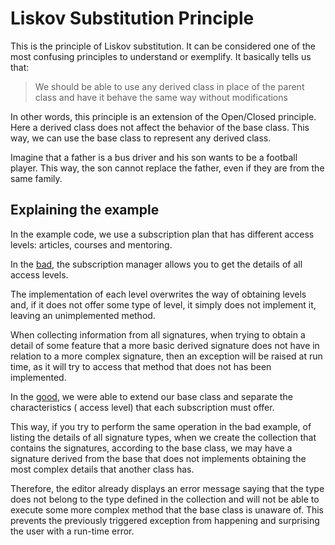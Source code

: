 # Liskov Substitution Principle

This is the principle of Liskov substitution. It can be considered one of the most confusing principles to understand or exemplify. It basically tells us that:

> We should be able to use any derived class in place of the parent class and have it behave the same way without modifications

In other words, this principle is an extension of the Open/Closed principle. Here a derived class does not affect the behavior of the base class. This way, we can use the base class to represent any derived class.

Imagine that a father is a bus driver and his son wants to be a football player. This way, the son cannot replace the father, even if they are from the same family.

## Explaining the example

In the example code, we use a subscription plan that has different access levels: articles, courses and mentoring.
  
In the [bad](https://github.com/ehsandarvishi2003/SOLID-Principles-In-CSharp-2024/tree/master/LSP.Liskov%20Substitution%20Principle/Bad), the subscription manager allows you to get the details of all access levels. 

The implementation of each level overwrites the way of obtaining levels and, if it does not offer some type of level, it simply does not implement it, leaving an unimplemented method.

When collecting information from all signatures, when trying to obtain a detail of some feature that a more basic derived signature does not have in relation to a more complex signature, then an exception will be raised at run time, as it will try to access that method that does not has been implemented.

In the [good](https://github.com/ehsandarvishi2003/SOLID-Principles-In-CSharp-2024/tree/master/LSP.Liskov%20Substitution%20Principle/Good), we were able to extend our base class and separate the characteristics ( access level) that each subscription must offer.

This way, if you try to perform the same operation in the bad example, of listing the details of all signature types, when we create the collection that contains the signatures, according to the base class, we may have a signature derived from the base that does not implements obtaining the most complex details that another class has.

Therefore, the editor already displays an error message saying that the type does not belong to the type defined in the collection and will not be able to execute some more complex method that the base class is unaware of. This prevents the previously triggered exception from happening and surprising the user with a run-time error.